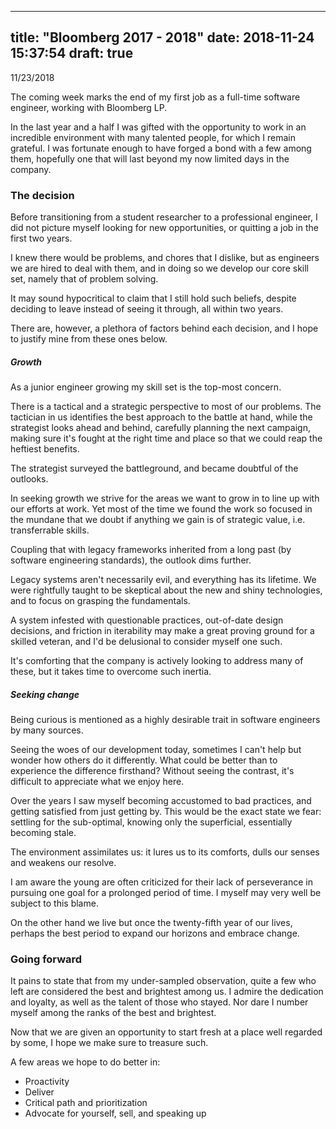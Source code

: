 
---
title: "Bloomberg 2017 - 2018"
date: 2018-11-24 15:37:54
draft: true
---


11/23/2018


The coming week marks the end of my first job as a full-time software engineer, working with Bloomberg LP.

In the last year and a half I was gifted with the opportunity to work in an incredible environment with many talented people, for which I remain grateful.
I was fortunate enough to have forged a bond with a few among them, hopefully one that will last beyond my now limited days in the company.

### The decision

Before transitioning from a student researcher to a professional engineer, I did not picture myself looking for new opportunities, or quitting a job in the first two years.

I knew there would be problems, and chores that I dislike, but as engineers we are hired to deal with them, and in doing so we develop our core skill set, namely that of problem solving.

It may sound hypocritical to claim that I still hold such beliefs, despite deciding to leave instead of seeing it through, all within two years.

There are, however, a plethora of factors behind each decision, and I hope to justify mine from these ones below.

##### Growth

As a junior engineer growing my skill set is the top-most concern.

There is a tactical and a strategic perspective to most of our problems.
The tactician in us identifies the best approach to the battle at hand, while the strategist looks ahead and behind, carefully planning the next campaign, making sure it's fought at the right time and place so that we could reap the heftiest benefits.

The strategist surveyed the battleground, and became doubtful of the outlooks.

In seeking growth we strive for the areas we want to grow in to line up with our efforts at work.
Yet most of the time we found the work so focused in the mundane that we doubt if anything we gain is of strategic value, i.e. transferrable skills.

Coupling that with legacy frameworks inherited from a long past (by software engineering standards), the outlook dims further.

Legacy systems aren't necessarily evil, and everything has its lifetime.
We were rightfully taught to be skeptical about the new and shiny technologies, and to focus on grasping the fundamentals.

A system infested with questionable practices, out-of-date design decisions, and friction in iterability may make a great proving ground for a skilled veteran, and I'd be delusional to consider myself one such.

It's comforting that the company is actively looking to address many of these, but it takes time to overcome such inertia.

##### Seeking change

Being curious is mentioned as a highly desirable trait in software engineers by many sources.

Seeing the woes of our development today, sometimes I can't help but wonder how others do it differently.
What could be better than to experience the difference firsthand?
Without seeing the contrast, it's difficult to appreciate what we enjoy here.

Over the years I saw myself becoming accustomed to bad practices, and getting satisfied from just getting by.
This would be the exact state we fear: settling for the sub-optimal, knowing only the superficial, essentially becoming stale.

The environment assimilates us: it lures us to its comforts, dulls our senses and weakens our resolve.

I am aware the young are often criticized for their lack of perseverance in pursuing one goal for a prolonged period of time.
I myself may very well be subject to this blame.

On the other hand we live but once the twenty-fifth year of our lives, perhaps the best period to expand our horizons and embrace change.

### Going forward

It pains to state that from my under-sampled observation, quite a few who left are considered the best and brightest among us.
I admire the dedication and loyalty, as well as the talent of those who stayed.
Nor dare I number myself among the ranks of the best and brightest.

Now that we are given an opportunity to start fresh at a place well regarded by some, I hope we make sure to treasure such.

A few areas we hope to do better in:
* Proactivity
* Deliver
* Critical path and prioritization
* Advocate for yourself, sell, and speaking up
